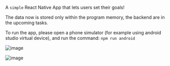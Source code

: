 A  ```simple``` React Native App that lets users set their goals!

The data now is stored only within the program memory, the backend are in the upcoming tasks.

To run the app, please open a phone simulator (for example using android studio virtual device), and run the command:
``` npm run android ```

![image](https://github.com/KayZou/NativeExpense/assets/82322986/d756e188-3c56-4fb2-8da5-47a0034ee6b2)

![image](https://github.com/KayZou/NativeExpense/assets/82322986/29c1c9ee-4ea8-4d40-87f2-04f9a3683cfa)
